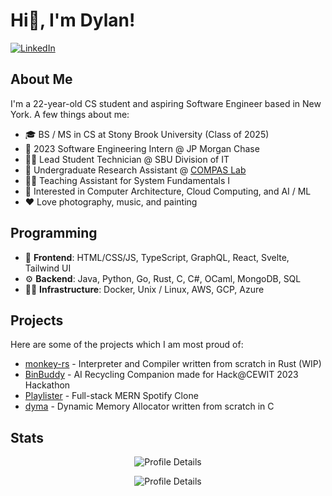 # Hi👋, I'm Dylan!
[![LinkedIn](https://img.shields.io/badge/LinkedIn-0077B5?style=for-the-badge&logo=linkedin&logoColor=white)](https://www.linkedin.com/in/dylanscott821/)
## About Me
I'm a 22-year-old CS student and aspiring Software Engineer based in New York. A few things about me:
- 🎓 BS / MS in CS at Stony Brook University (Class of 2025)
- 💼 2023 Software Engineering Intern @ JP Morgan Chase
- 🧑‍💻 Lead Student Technician @ SBU Division of IT
- 🔬 Undergraduate Research Assistant @ [COMPAS Lab](https://compas.cs.stonybrook.edu/)
- 🧑‍🏫 Teaching Assistant for System Fundamentals I
- 👀 Interested in Computer Architecture, Cloud Computing, and AI / ML
- ❤️ Love photography, music, and painting

## Programming
- 🎨 **Frontend**: HTML/CSS/JS, TypeScript, GraphQL, React, Svelte, Tailwind UI
- ⚙️ **Backend**: Java, Python, Go, Rust, C, C#, OCaml, MongoDB, SQL
- 🧑‍🏭 **Infrastructure**: Docker, Unix / Linux, AWS, GCP, Azure

## Projects
Here are some of the projects which I am most proud of:
- [monkey-rs](https://github.com/dyscott/monkey-rs) - Interpreter and Compiler written from scratch in Rust (WIP)
- [BinBuddy](https://github.com/snitski/BinBuddy) - AI Recycling Companion made for Hack@CEWIT 2023 Hackathon
- [Playlister](https://github.com/dyscott/playlister) - Full-stack MERN Spotify Clone
- [dyma](https://github.com/dyscott/dyma) - Dynamic Memory Allocator written from scratch in C

## Stats
<p align="center">
  <img alt="Profile Details" src="https://github-readme-stats.vercel.app/api/top-langs?username=dyscott&theme=dark" />
</p>
<p align="center">
  <img alt="Profile Details" src="https://github-profile-summary-cards.vercel.app/api/cards/profile-details?username=dyscott&theme=dark" />
</p>
<!--
**dyscott/dyscott** is a ✨ _special_ ✨ repository because its `README.md` (this file) appears on your GitHub profile.

Here are some ideas to get you started:

- 🔭 I’m currently working on ...
- 🌱 I’m currently learning ...
- 👯 I’m looking to collaborate on ...
- 🤔 I’m looking for help with ...
- 💬 Ask me about ...
- 📫 How to reach me: ...
- 😄 Pronouns: ...
- ⚡ Fun fact: ...
-->
